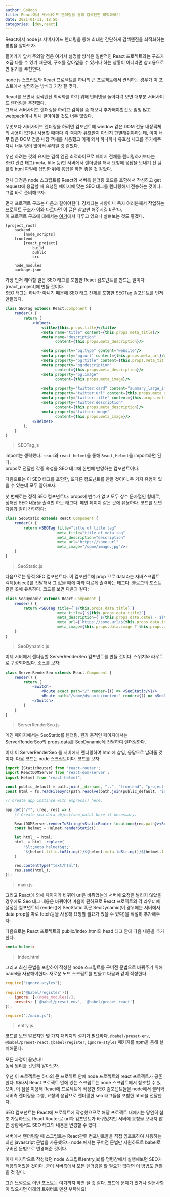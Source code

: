```yaml
---
author: GoHoon
title: React에서 서버사이드 렌더링을 통해 검색엔진 최적화하기
date: 2021-01-11, 18:50
categories: [dev,react]
---
```

React에서 node js 서버사이드 렌더링을 통해 최대한 간단하게 검색엔진을 최적화하는 방법을 알아보자.   
<!-- Excerpt -->

들어가기 앞서 주의할 점은 여기서 설명할 방식은 일반적인 React 프로젝트와는 구조가 조금 다를 수 있기 때문에, 구조를 갈아엎을 수 있거나 하는 상황이 아니라면 참고용으로만 읽기를 추천한다.   

node js 스크립트와 React 프로젝트를 하나의 큰 프로젝트에서 관리하는 경우가 이 포스트에서 설명하는 방식과 가장 잘 맞다.   

React를 쓰면서 검색엔진 최적화를 하기 위해 인터넷을 돌아다녀 보면 대부분 서버사이드 렌더링을 추천했다.   
그래서 서버사이드 렌더링을 하려고 검색을 좀 해보니 추가해야할것도 엄청 많고 webpack이니 뭐니 알아야할 것도 너무 많았다.

무엇보다 서버사이드 렌더링을 하려면 컴포넌트에 window 같은 DOM 전용 내장객체의 사용이 없거나 사용할 때마다 각 객체가 유효한지 아닌지 판별해줘야하는데,
이미 너무 많은 DOM 전용 내장 객체를 사용했고 이제 와서 하나하나 유효성 체크를 추가해주자니 너무 양이 많아서 무리일 것 같았다.   

우선 하려는 것의 요지는 검색 엔진 최적화이므로 페이지 전체를 렌더링하기보다는 SEO 관련 태그(meta, title 등)만 서버에서 렌더링을 해서
요청에 응답을 보내기 전 템플릿 html 파일에 삽입한 뒤에 응답을 하면 좋을 것 같았다.   

전체 과정은 node 스크립트를 React와 서버측 렌더링 코드를 포함해서 작성하고 get request에 응답할 때 요청된 페이지에 맞는 SEO 태그를
렌더링해서 전송하는 것이다. 그럼 바로 준비해보자.   

먼저 프로젝트 구조는 다음과 같아야한다. 강제되는 사항이니 독자 여러분께서 작업하는 프로젝트 구조가 이와 다르다면 이 글은 참고만 해주시길 바란다.   
이 프로젝트 구조에 대해서는 [여기](/post/2021-01-08-manage-different-react-projects-in-one-project "여러 React 프로젝트를 하나로 관리해보자")에서 다루고 있으니 살펴보는 것도 좋겠다.
```text
[project_root]
    backend
        [node_scripts]
    frontend
        [react_project]
            build
            public
            src
            ...
    node_modules
    package.json
```

가장 먼저 해야할 일은 SEO 태그를 포함한 React 컴포넌트를 만드는 일이다. [react_project]에 만들 것이다.   
SEO 태그는 하나가 아니기 때문에 SEO 태그 전체를 포함한 SEOTag 컴포넌트를 먼저 만들겠다.
```jsx
class SEOTag extends React.Component {
    render() {
        return (
            <Helmet>
                <title>{this.props.title}</title>
                <meta name="title" content={this.props.meta_title}/>
                <meta name="description"
                      content={this.props.meta_description}/>

                <meta property="og:type" content="website"/>
                <meta property="og:url" content={this.props.meta_url}/>
                <meta property="og:title" content={this.props.meta_title}/>
                <meta property="og:description"
                      content={this.props.meta_description}/>
                <meta property="og:image"
                      content={this.props.meta_image}/>

                <meta property="twitter:card" content="summary_large_image"/>
                <meta property="twitter:url" content={this.props.meta_url}/>
                <meta property="twitter:title" content={this.props.meta_title}/>
                <meta property="twitter:description"
                      content={this.props.meta_description}/>
                <meta property="twitter:image"
                      content={this.props.meta_image}/>
            </Helmet>
        );
    }
}
```
> SEOTag.js

import는 생략했다. `react`와 `react-helmet`을 통해 `React`, `Helmet`을 import하면 된다.   
props로 전달한 각종 속성을 SEO 태그에 한번에 반영하는 컴포넌트이다.   

다음으로는 이 SEO 태그를 포함한, 또다른 컴포넌트를 만들 것이다. 두 가지 유형이 있을 수 있는데 모두 알아보자.   

첫 번째로는 정적 SEO 컴포넌트다. props에 변수가 없고 모두 상수 문자열인 형태로, 정해진 SEO 내용을 출력만 하는 태그다. 메인 페이지 같은 곳에 유용하다. 코드를 보면 다음과 같이 간단하다:
```jsx
class SeoStatic extends React.Component {
    render() {
        return <SEOTag title="title of title tag" 
                       meta_title="title of meta tag"
                       meta_description="description"
                       meta_url="https://some.url"
                       meta_image="/some/image.jpg"/>;
    }
}
```
> SeoStatic.js

다음으로는 동적 SEO 컴포넌트다. 이 컴포넌트에 prop 으로 data라는 자바스크립트 객체(object)를 전달해서 그 값을 때에 따라 다르게 출력하는 태그다. 블로그의 포스트 같은 곳에 유용하다. 코드를 보면 다음과 같다:
```jsx
class SeoDynamic extends React.Component {
    render() {
        return <SEOTag title={`${this.props.data.title}`}
                       meta_title={`${this.props.data.title}`}
                       meta_description={`${this.props.data.date} - ${this.props.data.description}`}
                       meta_url={`https://some.url/${this.props.data.id}`}
                       meta_image={this.props.data.image ? this.props.data.image : "/default/image.jpg"}/>
    }
}
```
> SeoDynamic.js
  
이제 서버에서 렌더링할 ServerRenderSeo 컴포넌트를 만들 것이다. 스위치와 라우트로 구성되어있다. 소스를 보자:
```jsx
class ServerRenderSeo extends React.Component {
    render() {
        return (
            <Switch>
                <Route exact path="/" render={() => <SeoStatic/>}/>
                <Route path="/some/dynamic/content" render={() => <SeoDynamic data={this.props.data}/>}/>
            </Switch>
        )
    }
}
```
> ServerRenderSeo.js

메인 페이지에서는 SeoStatic를 렌더링, 뭔가 동적인 페이지에서는 ServerRenderSeo의 props.data를 SeoDynamic에 전달하여 렌더링한다.   

이제 이 ServerRenderSeo 를 서버에서 렌더링하여 html에 삽입, 응답으로 날려줄 것이다. 다음 코드는 node 스크립트이다. 코드를 보자:
```jsx
import {StaticRouter} from 'react-router';
import ReactDOMServer from 'react-dom/server';
import Helmet from "react-helmet";

const public_default = path.join(__dirname, "..", "frontend", "project-name", "build");
const html = fs.readFileSync(path.resolve(path.join(public_default, "index.html")), 'utf8');

// Create app instance with express() here.

app.get("/*", (req, res) => {
    // Create seo data object(seo_data) here if necessary.

    ReactDOMServer.renderToString(<StaticRouter location={req.path}><ServerRenderSeo data={seo_data}/></StaticRouter>);
    const helmet = Helmet.renderStatic();

    let html_ = html;
    html_ = html_.replace(
        '&lt;meta helmet&gt;',
        `${helmet.title.toString()}${helmet.meta.toString()}${helmet.link.toString()}`
    )

    res.contentType("text/html");
    res.send(html_);
});
```
> main.js

그리고 React에 의해 페이지가 바뀌어 url은 바뀌었는데 서버에 요청은 날리지 않았을 경우에도 Seo 태그 내용은 바뀌어야 마음이 편하므로
React 프로젝트의 각 라우터에 설정된 컴포넌트의 render()에 SeoStatic 혹은 SeoDynamic(이 경우에는 서버에서 data prop을 따로 fetch등을 사용해 요청할 필요가 있을 수 있다)을 적절히 추가해주자.

다음으로는 React 프로젝트의 public/index.html의 head 태그 안에 다음 내용을 추가한다.
```html
<meta helmet>
```
> index.html

그리고 최신 문법을 포함하여 작성한 node 스크립트를 구버전 문법으로 바꿔주기 위해 babel을 사용해야한다. 새로운 노드 스크립트를 만들고 다음과 같이 작성한다.
```javascript
require('ignore-styles');

require('@babel/register')({
    ignore: [/(node_modules)/],
    presets: ['@babel/preset-env', '@babel/preset-react']
});

require('./main.js');
```
> entry.js

코드를 보면 알겠지만 몇 가지 패키지의 설치가 필요하다. `@babel/preset-env`, `@babel/preset-react`, `@babel/register`, `ignore-styles` 패키지를 npm을 통해 설치해준다.

모든 과정이 끝났다!!   
동작 원리를 간단히 알아보자.   

우선 이 프로젝트는 하나의 큰 프로젝트 안에 node 프로젝트와 react 프로젝트가 공존한다. 따라서 React 프로젝트 안에 있는 스크립트는 node 스크립트에서 참조할 수 있으며,
이 점을 이용해 React에 프로젝트에 작성한 SEO 컴포넌트들을 node에서 불러와 서버측 렌더링을 수행, 요청의 응답으로 렌더링한 seo 태그들을 포함한 html을 전달한다.   

SEO 컴포넌트는 React에 프로젝트에 작성했으므로 해당 프로젝트 내에서는 당연히 참조 가능하므로 React Router로 url과 컴포넌트가 바뀌었지만 서버에 요청을 보내지 않은 상황에서도
SEO 태그의 내용을 변경할 수 있다.   

서버에서 렌더링할 때 스크립트는 React관련 컴포넌트들을 직접 임포트하여 사용하는 최신 javascript 문법을 사용했으나 node 에서는 구버전 문법만 지원하므로
babel로 구버전 문법으로 변경해준 것이다.   

이제 마지막으로 작성했던 node 스크립트(entry.js)를 명령창에서 실행해보면 SEO가 적용되어있을 것이다.
굳이 서버측에서 모든 렌더링을 할 필요가 없다면 이 방법도 괜찮을 것 같다.   

그런 느낌으로 이번 포스트는 여기까지 하면 될 것 같다. 코드에 문제가 있거나 질문사항이 있으시면 아래의 트위터로 멘션 부탁해요!
